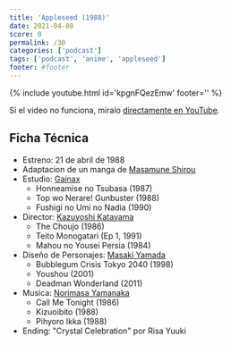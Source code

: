 ```yaml
---
title: 'Appleseed (1988)'
date: 2021-04-08
score: 0
permalink: /30
categories: ['podcast']
tags: ['podcast', 'anime', 'appleseed']
footer: #footer
---
```


{% include youtube.html id='kpgnFQezEmw' footer='' %}

Si el video no funciona, miralo [directamente en YouTube](https://youtu.be/kpgnFQezEmw).

<!-- Tambien podes [descargar el mp3](CHANGEME). -->

## Ficha Técnica

- Estreno: 21 de abril de 1988
- Adaptacion de un manga de [Masamune Shirou](https://anilist.co/staff/97609)
- Estudio: [Gainax](https://anilist.co/studio/6)
    - Honneamise no Tsubasa (1987)
    - Top wo Nerare! Gunbuster (1988)
    - Fushigi no Umi no Nadia (1990)
- Director: [Kazuyoshi Katayama](https://anilist.co/staff/102282)
    - The Choujo (1986)
    - Teito Monogatari (Ep 1, 1991)
    - Mahou no Yousei Persia (1984)
- Diseño de Personajes: [Masaki Yamada](https://anilist.co/staff/103057)
    - Bubblegum Crisis Tokyo 2040 (1998)
    - Youshou (2001)
    - Deadman Wonderland (2011)
- Musica: [Norimasa Yamanaka](https://anilist.co/staff/155622)
    - Call Me Tonight (1986)
    - Kizuoibito (1988)
    - Pihyoro Ikka (1988)
- Ending: "Crystal Celebration" por Risa Yuuki